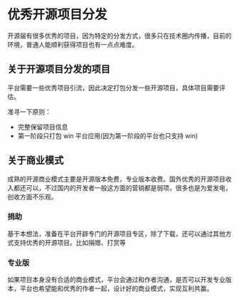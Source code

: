 # 优秀开源项目分发

开源届有很多优秀的项目，因为特定的分发方式，很多只在技术圈内传播，目前的环境，普通人能顺利获得项目也有一点点难度。

## 关于开源项目分发的项目

平台需要一些优秀项目引流，因此决定打包分发一些开源项目，具体项目需要评估。

准寻一下原则：
- 完整保留项目信息
- 第一阶段只打包 win 平台应用(因为第一阶段的平台也只支持 win)

## 关于商业模式
成熟的开源商业模式主要是开源版本免费，专业版本收费。国外优秀的开源项目收入都还可以，不过国内的开发者一般这方面的营销都是弱项，很多也是为爱发电，创收方面不乐观。

### 捐助
基于本想法，准备在平台开辟专门的开源项目专区，除了下载，还可以通过其他方式支持优秀的开源项目。比如捐赠、打赏等

### 专业版
如果项目本身没有合适的商业模式，平台会通过和作者沟通，是否可以开发专业版本，平台也希望能和优秀的作者一起，设计好的商业模式，实现互利共赢。

